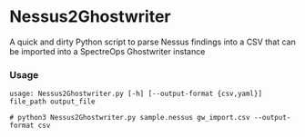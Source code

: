 # Nessus2Ghostwriter
A quick and dirty Python script to parse Nessus findings into a CSV that can be imported into a SpectreOps Ghostwriter instance

### Usage
```
usage: Nessus2Ghostwriter.py [-h] [--output-format {csv,yaml}] file_path output_file

# python3 Nessus2Ghostwriter.py sample.nessus gw_import.csv --output-format csv
```
